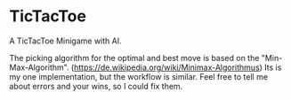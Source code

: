 # TicTacToe
A TicTacToe Minigame with AI.

The picking algorithm for the optimal and best move is based on the "Min-Max-Algorithm". (https://de.wikipedia.org/wiki/Minimax-Algorithmus)
Its is my one implementation, but the workflow is similar.
Feel free to tell me about errors and your wins, so I could fix them.
